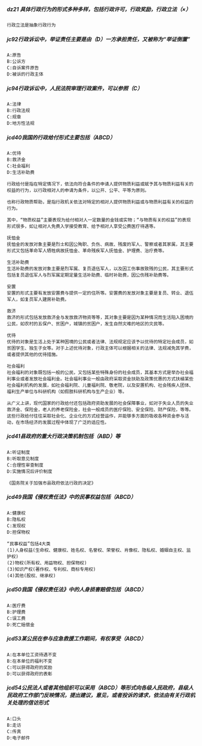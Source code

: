 ##### dz21 具体行政行为的形式多种多样，包括行政许可，行政奖励，行政立法（×）
    行政立法是抽象行政行为


##### jc92行政诉讼中，举证责任主要是由（D）一方承担责任，又被称为“举证倒置”
    A:原告
    B:公诉方
    C:自诉案件原告
    D:被诉的行政主体


##### jc94行政诉讼中，人民法院审理行政案件，可以参照（C）
    A:法律
    B:行政法规
    C:规章
    D:地方性法规

##### jcd40我国的行政给付形式主要包括（ABCD）
    A:优待
    B:救济金
    C:社会福利
    D:生活补助费
    
    行政给付是指在特定情况下，依法向符合条件的申请人提供物质利益或赋予其与物质利益有关的权益的行为，以行政相对人的申请为条件，以公开、公平、平等为原则。
    
    也称行政物质帮助，是指行政机关依法对特定的相对人提供物质利益或与物质利益有关的权益的行为。
    
    其中，“物质权益”主要表现为给付相对人一定数量的金钱或实物；“与物质有关的权益”的表现形式很多，如让相对人免费入学接受教育、给予相对人享受公费医疗待遇等。
    
    抚恤金
    抚恤金的发放对象主要是烈士和因公殉职、负伤、病故、残废的军人、警察或者其家属，其主要形式又包括革命军人牺牲病故抚恤金、革命残疾军人抚恤金、护理费、治疗费等。
    
    生活补助费
    生活补助费的发放对象主要是烈军属、复员退伍军人，以及因工伤事故致残的公民，其主要形式包括复员退伍军人与烈军属定期定量生活补助费、临时补助费，因公伤残补助费等。
    
    安置
    安置的形式主要有发放安置费与提供一定的住所等。安置费的发放对象主要是复员、转业、退伍军人，如复员军人建房补助费。
    
    救济
    救济的形式包括发放救济金与发放救济物资等等，其对象主要是因为某种情况而生活陷入困境的公民，如农村的五保户、贫困户，城镇的贫困户，发生自然灾难的地区的灾民等。
    
    优待
    优待的对象是生活上处于某种困境的公民或者法律、法规规定应该予以优待的特定社会成员，如贫困学生、独生子女等。对于上述优待对象，行政主体可以根据相关的法律、法规减免其学费，或者提供其他的优待措施。
    
    社会福利
    社会福利的对象既包括一般的公民，又包括某些特殊身份的社会成员，其基本方式是举办社会福利事业或者发放社会福利金。社会福利事业一般由政府采取资金扶助及政策优惠的方式扶植某些社会福利机构的发展，如社会福利院、儿童福利院、敬老院，以及安置机构、社会残疾人团体、福利生产单位与科研机构（如假肢科研机构与生产企业）等。
    
    从广义上讲，现代国家的行政给付还包括政府资助发展的社会保障事业，如对于失业人员的失业救济金、保险金，老人的养老保险金，社会一般成员的医疗保险、安全保险、财产保险，等等。这些行政给付往往采取社会化、企业化的方式经营运作，并能够多方面的吸收各种资金参与活动，在市场经济的发展过程中体现了广泛的适应性。

##### jcd41县政府的重大行政决策机制包括（ABD）等
    A:听证制度
    B:听取意见制度
    C:合理性审查制度
    D:实施情况后评价制度
    
    《国务院关于加强市县政府依法行政的决定》


##### jcd49我国《侵权责任法》中的民事权益包括（ABCD）
    A:健康权
    B:隐私权
    C:发现权
    D:担保物权
    
    “民事权益”包括4大类
    (1)人身权益(生命权、健康权、姓名权、名誉权、荣誉权、肖像权、隐私权、婚姻自主权、监护权)
    (2)物权(所有权、用益物权、担保物权)
    (3)知识产权(著作权、专利权、商标专用权)
    (4)其他(股权、继承权)

##### jcd50我国《侵权责任法》中的人身损害赔偿包括（ABCD）
    A:医疗费
    B:护理费
    C:误工费
    D:死亡赔偿金

##### jcd53某公民在参与应急救援工作期间，有权享受（ABCD）
    A:在本单位工资待遇不变
    B:在本单位的福利不变
    C:可以获得政府的奖励
    D:可以获得政府的表彰

##### jcd54公民法人或者其他组织可以采用（ABCD）等形式向各级人民政府，县级人民政府工作部门反映情况，提出建议，意见，或者投诉的请求，依法由有关行政机关处理的信访形式
    A:口头
    B:走访
    C:传真
    D:电子邮件















    
